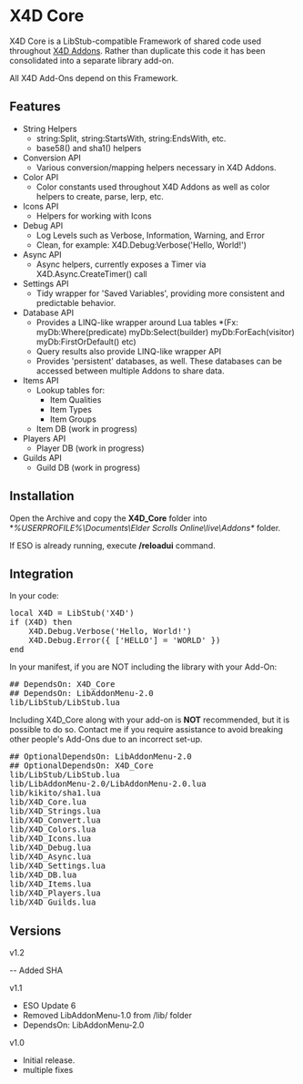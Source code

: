 # X4D **Core**

X4D Core is a LibStub-compatible Framework of shared code used throughout <a href="http://www.esoui.com/portal.php?id=50&a=list">X4D Addons</a>. Rather than duplicate this code it has been consolidated into a separate library add-on.

All X4D Add-Ons depend on this Framework.


## Features

* String Helpers
    * string:Split, string:StartsWith, string:EndsWith, etc.
    * base58() and sha1() helpers
* Conversion API
    * Various conversion/mapping helpers necessary in X4D Addons.
* Color API
    * Color constants used throughout X4D Addons as well as color helpers to create, parse, lerp, etc.
* Icons API
    * Helpers for working with Icons
* Debug API
    * Log Levels such as Verbose, Information, Warning, and Error
    * Clean, for example: X4D.Debug:Verbose('Hello, World!')
* Async API
    * Async helpers, currently exposes a Timer via X4D.Async.CreateTimer() call
* Settings API
    * Tidy wrapper for 'Saved Variables', providing more consistent and predictable behavior.
* Database API
    * Provides a LINQ-like wrapper around Lua tables *(Fx: myDb:Where(predicate) myDb:Select(builder) myDb:ForEach(visitor) myDb:FirstOrDefault() etc)
    * Query results also provide LINQ-like wrapper API
    * Provides 'persistent' databases, as well. These databases can be accessed between multiple Addons to share data.
* Items API
    * Lookup tables for:
        * Item Qualities
        * Item Types
        * Item Groups
    * Item DB (work in progress)
* Players API
    * Player DB (work in progress)
* Guilds API
    * Guild DB (work in progress)

## Installation

Open the Archive and copy the **X4D_Core** folder into **%USERPROFILE%\Documents\Elder Scrolls Online\live\Addons\** folder.


If ESO is already running, execute **/reloadui** command.

## Integration

In your code:
<pre>
local X4D = LibStub('X4D')
if (X4D) then
	X4D.Debug.Verbose('Hello, World!')
	X4D.Debug.Error({ ['HELLO'] = 'WORLD' })
end
</pre>

In your manifest, if you are NOT including the library with your Add-On:
<pre>
## DependsOn: X4D_Core
## DependsOn: LibAddonMenu-2.0
lib/LibStub/LibStub.lua
</pre>

Including X4D_Core along with your add-on is **NOT** recommended, but it is possible to do so. Contact me if you require assistance to avoid breaking other people's Add-Ons due to an incorrect set-up.
<pre>
## OptionalDependsOn: LibAddonMenu-2.0
## OptionalDependsOn: X4D_Core
lib/LibStub/LibStub.lua
lib/LibAddonMenu-2.0/LibAddonMenu-2.0.lua
lib/kikito/sha1.lua
lib/X4D_Core.lua
lib/X4D_Strings.lua
lib/X4D_Convert.lua
lib/X4D_Colors.lua
lib/X4D_Icons.lua
lib/X4D_Debug.lua
lib/X4D_Async.lua
lib/X4D_Settings.lua
lib/X4D_DB.lua
lib/X4D_Items.lua
lib/X4D_Players.lua
lib/X4D_Guilds.lua
</pre>

## Versions
v1.2

-- Added SHA

v1.1

- ESO Update 6
- Removed LibAddonMenu-1.0 from /lib/ folder
- DependsOn: LibAddonMenu-2.0


v1.0

- Initial release.
- multiple fixes

